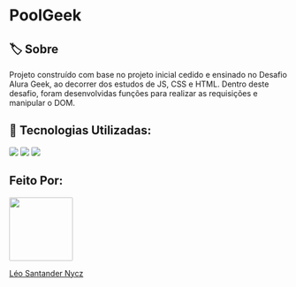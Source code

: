 <h1>PoolGeek</h1>

<h2>🏷️ Sobre</h2>
<p>Projeto construído com base no projeto inicial cedido e ensinado no Desafio Alura Geek, ao decorrer dos estudos de JS, CSS e HTML. Dentro deste desafio, foram desenvolvidas funções para realizar as requisições e manipular o DOM.</p>

## 🚀 Tecnologias Utilizadas:

<div>
  <img src="https://img.shields.io/badge/HTML-239120?style=for-the-badge&logo=html5&logoColor=white">
  <img src="https://img.shields.io/badge/CSS-239120?&style=for-the-badge&logo=css3&logoColor=white">
  <img src="https://img.shields.io/badge/JavaScript-F7DF1E?style=for-the-badge&logo=javascript&logoColor=black">
</div>

## Feito Por:

<div>
<a href="https://github.com/SantanderNycz">
  <style scoped>
      img {
        border-radius: 2px;
      }
    </style>
<img loading="lazy" height="115em" width=115 src="https://i.scdn.co/image/ab6761610000e5eb8073189cf1150d84de4404da"/>
<p>Léo Santander Nycz</p>
  
</div>
